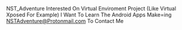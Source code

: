 NST_Adventure
Interested On Virtual Enviroment Project (Like Virtual Xposed For Example)
I Want To Learn The Android Apps Make=ing
NSTAdventure@Protonmail.com To Contact Me
